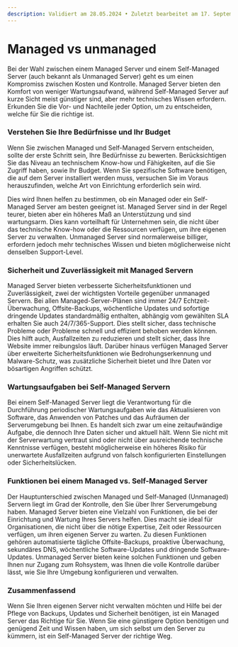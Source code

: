 ```yaml
---
description: Validiert am 28.05.2024 • Zuletzt bearbeitet am 17. September 2024
---
```


# Managed vs unmanaged

Bei der Wahl zwischen einem Managed Server und einem Self-Managed Server (auch bekannt als Unmanaged Server) geht es um einen Kompromiss zwischen Kosten und Kontrolle. Managed Server bieten den Komfort von weniger Wartungsaufwand, während Self-Managed Server auf kurze Sicht meist günstiger sind, aber mehr technisches Wissen erfordern. Erkunden Sie die Vor- und Nachteile jeder Option, um zu entscheiden, welche für Sie die richtige ist.

### Verstehen Sie Ihre Bedürfnisse und Ihr Budget

Wenn Sie zwischen Managed und Self-Managed Servern entscheiden, sollte der erste Schritt sein, Ihre Bedürfnisse zu bewerten. Berücksichtigen Sie das Niveau an technischem Know-how und Fähigkeiten, auf die Sie Zugriff haben, sowie Ihr Budget. Wenn Sie spezifische Software benötigen, die auf dem Server installiert werden muss, versuchen Sie im Voraus herauszufinden, welche Art von Einrichtung erforderlich sein wird.&#x20;

Dies wird Ihnen helfen zu bestimmen, ob ein Managed oder ein Self-Managed Server am besten geeignet ist. Managed Server sind in der Regel teurer, bieten aber ein höheres Maß an Unterstützung und sind wartungsarm. Dies kann vorteilhaft für Unternehmen sein, die nicht über das technische Know-how oder die Ressourcen verfügen, um ihre eigenen Server zu verwalten. Unmanaged Server sind normalerweise billiger, erfordern jedoch mehr technisches Wissen und bieten möglicherweise nicht denselben Support-Level.

### Sicherheit und Zuverlässigkeit mit Managed Servern

&#x20;Managed Server bieten verbesserte Sicherheitsfunktionen und Zuverlässigkeit, zwei der wichtigsten Vorteile gegenüber unmanaged Servern. Bei allen Managed-Server-Plänen sind immer 24/7 Echtzeit-Überwachung, Offsite-Backups, wöchentliche Updates und sofortige dringende Updates standardmäßig enthalten, abhängig vom gewählten SLA erhalten Sie auch 24/7/365-Support. Dies stellt sicher, dass technische Probleme oder Probleme schnell und effizient behoben werden können. Dies hilft auch, Ausfallzeiten zu reduzieren und stellt sicher, dass Ihre Website immer reibungslos läuft. Darüber hinaus verfügen Managed Server über erweiterte Sicherheitsfunktionen wie Bedrohungserkennung und Malware-Schutz, was zusätzliche Sicherheit bietet und Ihre Daten vor bösartigen Angriffen schützt.&#x20;

### Wartungsaufgaben bei Self-Managed Servern

Bei einem Self-Managed Server liegt die Verantwortung für die Durchführung periodischer Wartungsaufgaben wie das Aktualisieren von Software, das Anwenden von Patches und das Aufräumen der Serverumgebung bei Ihnen. Es handelt sich zwar um eine zeitaufwändige Aufgabe, die dennoch Ihre Daten sicher und aktuell hält. Wenn Sie nicht mit der Serverwartung vertraut sind oder nicht über ausreichende technische Kenntnisse verfügen, besteht möglicherweise ein höheres Risiko für unerwartete Ausfallzeiten aufgrund von falsch konfigurierten Einstellungen oder Sicherheitslücken.

### Funktionen bei einem Managed vs. Self-Managed Server

Der Hauptunterschied zwischen Managed und Self-Managed (Unmanaged) Servern liegt im Grad der Kontrolle, den Sie über Ihrer Serverumgebung haben. Managed Server bieten eine Vielzahl von Funktionen, die bei der Einrichtung und Wartung Ihres Servers helfen. Dies macht sie ideal für Organisationen, die nicht über die nötige Expertise, Zeit oder Ressourcen verfügen, um ihren eigenen Server zu warten. Zu diesen Funktionen gehören automatisierte tägliche Offsite-Backups, proaktive Überwachung, sekundäres DNS, wöchentliche Software-Updates und dringende Software-Updates. Unmanaged Server bieten keine solchen Funktionen und geben Ihnen nur Zugang zum Rohsystem, was Ihnen die volle Kontrolle darüber lässt, wie Sie Ihre Umgebung konfigurieren und verwalten.

### Zusammenfassend

Wenn Sie Ihren eigenen Server nicht verwalten möchten und Hilfe bei der Pflege von Backups, Updates und Sicherheit benötigen, ist ein Managed Server das Richtige für Sie. Wenn Sie eine günstigere Option benötigen und genügend Zeit und Wissen haben, um sich selbst um den Server zu kümmern, ist ein Self-Managed Server der richtige Weg.
